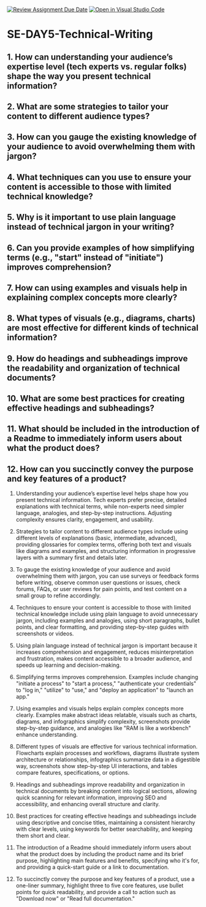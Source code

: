[![Review Assignment Due Date](https://classroom.github.com/assets/deadline-readme-button-22041afd0340ce965d47ae6ef1cefeee28c7c493a6346c4f15d667ab976d596c.svg)](https://classroom.github.com/a/zsAR-pyY)
[![Open in Visual Studio Code](https://classroom.github.com/assets/open-in-vscode-2e0aaae1b6195c2367325f4f02e2d04e9abb55f0b24a779b69b11b9e10269abc.svg)](https://classroom.github.com/online_ide?assignment_repo_id=18474271&assignment_repo_type=AssignmentRepo)
# SE-DAY5-Technical-Writing
## 1. How can understanding your audience’s expertise level (tech experts vs. regular folks) shape the way you present technical information?
## 2. What are some strategies to tailor your content to different audience types?
## 3. How can you gauge the existing knowledge of your audience to avoid overwhelming them with jargon?
## 4. What techniques can you use to ensure your content is accessible to those with limited technical knowledge?
## 5. Why is it important to use plain language instead of technical jargon in your writing?
## 6. Can you provide examples of how simplifying terms (e.g., "start" instead of "initiate") improves comprehension?
## 7. How can using examples and visuals help in explaining complex concepts more clearly?
## 8. What types of visuals (e.g., diagrams, charts) are most effective for different kinds of technical information?
## 9. How do headings and subheadings improve the readability and organization of technical documents?
## 10. What are some best practices for creating effective headings and subheadings?
## 11. What should be included in the introduction of a Readme to immediately inform users about what the product does?
## 12. How can you succinctly convey the purpose and key features of a product?


1. Understanding your audience’s expertise level helps shape how you present technical information. Tech experts prefer precise, detailed explanations with technical terms, while non-experts need simpler language, analogies, and step-by-step instructions. Adjusting complexity ensures clarity, engagement, and usability.  

2. Strategies to tailor content to different audience types include using different levels of explanations (basic, intermediate, advanced), providing glossaries for complex terms, offering both text and visuals like diagrams and examples, and structuring information in progressive layers with a summary first and details later.  

3. To gauge the existing knowledge of your audience and avoid overwhelming them with jargon, you can use surveys or feedback forms before writing, observe common user questions or issues, check forums, FAQs, or user reviews for pain points, and test content on a small group to refine accordingly.  

4. Techniques to ensure your content is accessible to those with limited technical knowledge include using plain language to avoid unnecessary jargon, including examples and analogies, using short paragraphs, bullet points, and clear formatting, and providing step-by-step guides with screenshots or videos.  

5. Using plain language instead of technical jargon is important because it increases comprehension and engagement, reduces misinterpretation and frustration, makes content accessible to a broader audience, and speeds up learning and decision-making.  

6. Simplifying terms improves comprehension. Examples include changing "initiate a process" to "start a process," "authenticate your credentials" to "log in," "utilize" to "use," and "deploy an application" to "launch an app."  

7. Using examples and visuals helps explain complex concepts more clearly. Examples make abstract ideas relatable, visuals such as charts, diagrams, and infographics simplify complexity, screenshots provide step-by-step guidance, and analogies like "RAM is like a workbench" enhance understanding.  

8. Different types of visuals are effective for various technical information. Flowcharts explain processes and workflows, diagrams illustrate system architecture or relationships, infographics summarize data in a digestible way, screenshots show step-by-step UI interactions, and tables compare features, specifications, or options.  

9. Headings and subheadings improve readability and organization in technical documents by breaking content into logical sections, allowing quick scanning for relevant information, improving SEO and accessibility, and enhancing overall structure and clarity.  

10. Best practices for creating effective headings and subheadings include using descriptive and concise titles, maintaining a consistent hierarchy with clear levels, using keywords for better searchability, and keeping them short and clear.  

11. The introduction of a Readme should immediately inform users about what the product does by including the product name and its brief purpose, highlighting main features and benefits, specifying who it's for, and providing a quick-start guide or a link to documentation.  

12. To succinctly convey the purpose and key features of a product, use a one-liner summary, highlight three to five core features, use bullet points for quick readability, and provide a call to action such as "Download now" or "Read full documentation."

